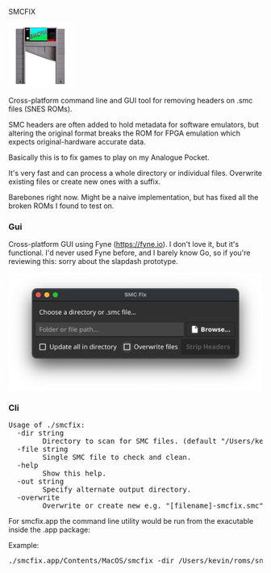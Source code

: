SMCFIX

<img alt="SMCFix icon, a SNES cart guillotine." src="https://github.com/fith/smcfix/blob/main/assets/icon.png?raw=true" width="128"/>

Cross-platform command line and GUI tool for removing headers on .smc files (SNES ROMs).

SMC headers are often added to hold metadata for software emulators, but
altering the original format breaks the ROM for FPGA emulation which expects
original-hardware accurate data.

Basically this is to fix games to play on my Analogue Pocket.

It's very fast and can process a whole directory or individual files. Overwrite
existing files or create new ones with a suffix.

Barebones right now. Might be a naive implementation, but has fixed all the broken
ROMs I found to test on.

<h3>Gui</h3>

Cross-platform GUI using Fyne (https://fyne.io). I don't love it, but it's functional. I'd never used Fyne before, and I barely know Go, so if you're reviewing this: sorry about the slapdash prototype.

<img alt="SMCFix icon, a SNES cart guillotine." src="https://github.com/fith/smcfix/blob/main/assets/screenshot.png?raw=true" />

<h3>Cli</h3>
<pre>
Usage of ./smcfix:
  -dir string
    	Directory to scan for SMC files. (default "/Users/kevin/Workspace/smcfix/bin/mac")
  -file string
    	Single SMC file to check and clean.
  -help
    	Show this help.
  -out string
    	Specify alternate output directory.
  -overwrite
    	Overwrite or create new e.g. "[filename]-smcfix.smc" (default false)
</pre>

For smcfix.app the command line utility would be run from the exacutable inside the .app package:

Example:
<pre>
./smcfix.app/Contents/MacOS/smcfix -dir /Users/kevin/roms/snes -overwrite=true
</pre>
